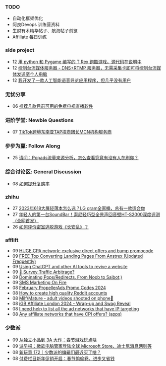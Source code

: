 ### TODO
-  自动化框架优化
-  阿良Devops 训练营资料
-  生财有术精华帖子、航海帖子浏览
-  Affiliate 每日训练

### side project
<!-- sideproject:START -->
-  12 [用 python 和 Pygame 编写的 T Rex 跑酷游戏。源代码在说明中](https://www.youtube.com/watch?v=pZySIXSelCA)
-  12 [控制台流媒体服务器 - DNS+RTMP 服务器，无需采集卡即可将控制台流媒体发送至个人电脑](https://github.com/Aioros/console-streaming-server)
-  12 [我开发了一款人工智能语音导览应用程序，但几乎没有用户](https://www.reddit.com/r/SideProject/comments/18gpp0e/ive_built_an_ai_audio_tour_app_but_have_almost_no/)<!-- sideproject:END -->


### 无忧分享
<!-- ruyo:START -->
-  06 [推荐几款目前可用的免费电视直播软件](https://51.ruyo.net/18608.html)<!-- ruyo:END -->

### 进阶学堂: Newbie Questions
<!-- advertcn1:START -->
-  07 [TikTok跨境东南亚TAP招商团长MCN机构服务商](https://www.advertcn.com/thread-113943-1-1.html)<!-- advertcn1:END -->

### 步步为赢: Follow Along
<!-- advertcn2:START -->
-  25 [请问：Popads流量来源分析，怎么查看究竟有没有人在刷你？](https://www.advertcn.com/thread-113807-1-1.html)<!-- advertcn2:END -->

### 综合讨论区: General Discussion
<!-- advertcn3:START -->
-  08 [如何提升复购率](https://www.advertcn.com/thread-113947-1-1.html)<!-- advertcn3:END -->


### zhihu
<!-- zhihu:START -->
-  27 [2023年618大屏轻薄本怎么选？LG gram全家桶，总有一款适合你](http://zhuanlan.zhihu.com/p/632641888?utm_campaign=rss&utm_medium=rss&utm_source=rss&utm_content=title)
-  27 [年轻人的第一台SoundBar！索尼轻巧型全景声回音壁HT-S2000深度评测（全网首发）](http://zhuanlan.zhihu.com/p/630990296?utm_campaign=rss&utm_medium=rss&utm_source=rss&utm_content=title)
-  26 [如何评价密室逃脱游戏《长安乱》？](http://www.zhihu.com/question/563950552/answer/3045961312?utm_campaign=rss&utm_medium=rss&utm_source=rss&utm_content=title)<!-- zhihu:END -->

### afflift
<!-- afflift:START -->
-  09 [HUGE CPA network: exclusive direct offers and bump promocode](https://afflift.com/f/threads/huge-cpa-network-exclusive-direct-offers-and-bump-promocode.11077/)
-  09 [FREE Top Converting Landing Pages From Anstrex &lpar;Updated Frequently&rpar;](https://afflift.com/f/threads/free-top-converting-landing-pages-from-anstrex-updated-frequently.2596/)
-  09 [Using ChatGPT and other AI tools to revive a website](https://afflift.com/f/threads/using-chatgpt-and-other-ai-tools-to-revive-a-website.12532/)
-  09 [🚦 Survey Traffic Arbitrage?](https://afflift.com/f/threads/%F0%9F%9A%A6-survey-traffic-arbitrage.12508/)
-  09 [Dominating Pops/Redirects. From Noob to Saibot;&rpar;](https://afflift.com/f/threads/dominating-pops-redirects-from-noob-to-saibot.12496/)
-  09 [SMS Marketing On Fire](https://afflift.com/f/threads/sms-marketing-on-fire.7169/)
-  08 [February PropellerAds Promo Codes 2024](https://afflift.com/f/threads/february-propellerads-promo-codes-2024.12592/)
-  08 [How to create high quality Reddit accounts](https://afflift.com/f/threads/how-to-create-high-quality-reddit-accounts.12409/)
-  08 [Milf/Mature - adult videos shooted on phone🤳](https://afflift.com/f/threads/milf-mature-adult-videos-shooted-on-phone%F0%9F%A4%B3.12615/)
-  08 [iGB Affiliate London 2024 - Wrap-up and Swag Reveal](https://afflift.com/f/threads/igb-affiliate-london-2024-wrap-up-and-swag-reveal.12614/)
-  08 [I need help to list all the ad networks that have IP targeting](https://afflift.com/f/threads/i-need-help-to-list-all-the-ad-networks-that-have-ip-targeting.12610/)
-  08 [Any affiliate networks that have CPI offers? &lpar;apps&rpar;](https://afflift.com/f/threads/any-affiliate-networks-that-have-cpi-offers-apps.12613/)<!-- afflift:END -->

### 少数派
<!-- sspai:START -->
-  09 [从独立小品到 3A 大作：春节游戏玩点啥](https://sspai.com/post/86388)
-  09 [派早报：微软电脑管家登陆全球 Microsoft Store、迪士尼消息两则等](https://sspai.com/post/86407)
-  08 [新玩意 172｜少数派的编辑们最近买了啥？](https://sspai.com/post/86396)
-  08 [付费栏目新年促销开启：春节偷偷卷，进步又省钱](https://sspai.com/post/86357)<!-- sspai:END -->
